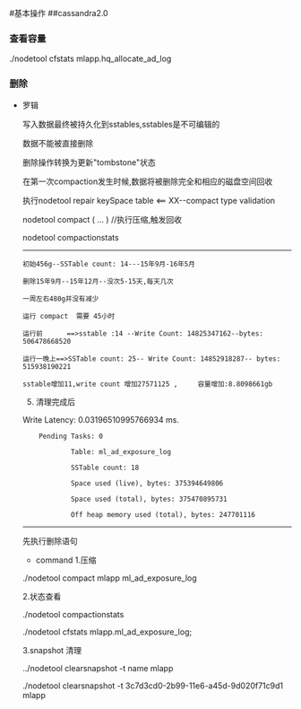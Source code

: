 #基本操作
##cassandra2.0 
###  查看容量

   ./nodetool cfstats  mlapp.hq_allocate_ad_log
### 删除
*   罗辑

    写入数据最终被持久化到sstables,sstables是不可编辑的

    数据不能被直接删除

    删除操作转换为更新"tombstone"状态

    在第一次compaction发生时候,数据将被删除完全和相应的磁盘空间回收

    执行nodetool repair keySpace table <== XX--compact type validation

    nodetool <options> compact <keyspace> ( <table> ... ) //执行压缩,触发回收

    nodetool compactionstats


----------------

    初始456g--SSTable count: 14---15年9月-16年5月

    删除15年9月--15年12月--没次5-15天,每天几次

    一周左右480g并没有减少

    运行 compact  需要 45小时

    运行前      ==>sstable :14 --Write Count: 14825347162--bytes: 506478668520

    运行一晚上==>SSTable count: 25-- Write Count: 14852918287-- bytes: 515938190221

    sstable增加11,write count 增加27571125 ,     容量增加:8.8098661gb

  5. 清理完成后

 Write Latency: 0.03196510995766934 ms.

        Pending Tasks: 0

                Table: ml_ad_exposure_log

                SSTable count: 18

                Space used (live), bytes: 375394649806

                Space used (total), bytes: 375470895731

                Off heap memory used (total), bytes: 247701116



-------------------
先执行删除语句
*   command
1.压缩

  ./nodetool compact mlapp ml_ad_exposure_log

2.状态查看

 ./nodetool compactionstats

./nodetool cfstats mlapp.ml_ad_exposure_log;

3.snapshot 清理

../nodetool clearsnapshot -t name mlapp

./nodetool clearsnapshot -t 3c7d3cd0-2b99-11e6-a45d-9d020f71c9d1 mlapp

